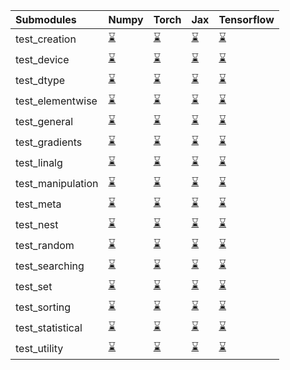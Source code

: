 | Submodules        | Numpy                                                                                                                           | Torch                                                                                                                           | Jax                                                                                                                             | Tensorflow                                                                                                                      |
|:------------------|:--------------------------------------------------------------------------------------------------------------------------------|:--------------------------------------------------------------------------------------------------------------------------------|:--------------------------------------------------------------------------------------------------------------------------------|:--------------------------------------------------------------------------------------------------------------------------------|
| test_creation     | <a href="https://github.com/unifyai/ivy/runs/7948939108?check_suite_focus=true" rel="noopener noreferrer" target="_blank">⌛</a> | <a href="https://github.com/unifyai/ivy/runs/7948941423?check_suite_focus=true" rel="noopener noreferrer" target="_blank">⌛</a> | <a href="https://github.com/unifyai/ivy/runs/7948943793?check_suite_focus=true" rel="noopener noreferrer" target="_blank">⌛</a> | <a href="https://github.com/unifyai/ivy/runs/7948946029?check_suite_focus=true" rel="noopener noreferrer" target="_blank">⌛</a> |
| test_device       | <a href="https://github.com/unifyai/ivy/runs/7948939273?check_suite_focus=true" rel="noopener noreferrer" target="_blank">⌛</a> | <a href="https://github.com/unifyai/ivy/runs/7948941539?check_suite_focus=true" rel="noopener noreferrer" target="_blank">⌛</a> | <a href="https://github.com/unifyai/ivy/runs/7948944018?check_suite_focus=true" rel="noopener noreferrer" target="_blank">⌛</a> | <a href="https://github.com/unifyai/ivy/runs/7948946172?check_suite_focus=true" rel="noopener noreferrer" target="_blank">⌛</a> |
| test_dtype        | <a href="https://github.com/unifyai/ivy/runs/7948939445?check_suite_focus=true" rel="noopener noreferrer" target="_blank">⌛</a> | <a href="https://github.com/unifyai/ivy/runs/7948941676?check_suite_focus=true" rel="noopener noreferrer" target="_blank">⌛</a> | <a href="https://github.com/unifyai/ivy/runs/7948944159?check_suite_focus=true" rel="noopener noreferrer" target="_blank">⌛</a> | <a href="https://github.com/unifyai/ivy/runs/7948946345?check_suite_focus=true" rel="noopener noreferrer" target="_blank">⌛</a> |
| test_elementwise  | <a href="https://github.com/unifyai/ivy/runs/7948939576?check_suite_focus=true" rel="noopener noreferrer" target="_blank">⌛</a> | <a href="https://github.com/unifyai/ivy/runs/7948941839?check_suite_focus=true" rel="noopener noreferrer" target="_blank">⌛</a> | <a href="https://github.com/unifyai/ivy/runs/7948944374?check_suite_focus=true" rel="noopener noreferrer" target="_blank">⌛</a> | <a href="https://github.com/unifyai/ivy/runs/7948946482?check_suite_focus=true" rel="noopener noreferrer" target="_blank">⌛</a> |
| test_general      | <a href="https://github.com/unifyai/ivy/runs/7948939706?check_suite_focus=true" rel="noopener noreferrer" target="_blank">⌛</a> | <a href="https://github.com/unifyai/ivy/runs/7948941985?check_suite_focus=true" rel="noopener noreferrer" target="_blank">⌛</a> | <a href="https://github.com/unifyai/ivy/runs/7948944521?check_suite_focus=true" rel="noopener noreferrer" target="_blank">⌛</a> | <a href="https://github.com/unifyai/ivy/runs/7948946601?check_suite_focus=true" rel="noopener noreferrer" target="_blank">⌛</a> |
| test_gradients    | <a href="https://github.com/unifyai/ivy/runs/7948939815?check_suite_focus=true" rel="noopener noreferrer" target="_blank">⌛</a> | <a href="https://github.com/unifyai/ivy/runs/7948942124?check_suite_focus=true" rel="noopener noreferrer" target="_blank">⌛</a> | <a href="https://github.com/unifyai/ivy/runs/7948944660?check_suite_focus=true" rel="noopener noreferrer" target="_blank">⌛</a> | <a href="https://github.com/unifyai/ivy/runs/7948946710?check_suite_focus=true" rel="noopener noreferrer" target="_blank">⌛</a> |
| test_linalg       | <a href="https://github.com/unifyai/ivy/runs/7948939944?check_suite_focus=true" rel="noopener noreferrer" target="_blank">⌛</a> | <a href="https://github.com/unifyai/ivy/runs/7948942247?check_suite_focus=true" rel="noopener noreferrer" target="_blank">⌛</a> | <a href="https://github.com/unifyai/ivy/runs/7948944789?check_suite_focus=true" rel="noopener noreferrer" target="_blank">⌛</a> | <a href="https://github.com/unifyai/ivy/runs/7948946826?check_suite_focus=true" rel="noopener noreferrer" target="_blank">⌛</a> |
| test_manipulation | <a href="https://github.com/unifyai/ivy/runs/7948940082?check_suite_focus=true" rel="noopener noreferrer" target="_blank">⌛</a> | <a href="https://github.com/unifyai/ivy/runs/7948942377?check_suite_focus=true" rel="noopener noreferrer" target="_blank">⌛</a> | <a href="https://github.com/unifyai/ivy/runs/7948944911?check_suite_focus=true" rel="noopener noreferrer" target="_blank">⌛</a> | <a href="https://github.com/unifyai/ivy/runs/7948946955?check_suite_focus=true" rel="noopener noreferrer" target="_blank">⌛</a> |
| test_meta         | <a href="https://github.com/unifyai/ivy/runs/7948940200?check_suite_focus=true" rel="noopener noreferrer" target="_blank">⌛</a> | <a href="https://github.com/unifyai/ivy/runs/7948942546?check_suite_focus=true" rel="noopener noreferrer" target="_blank">⌛</a> | <a href="https://github.com/unifyai/ivy/runs/7948945038?check_suite_focus=true" rel="noopener noreferrer" target="_blank">⌛</a> | <a href="https://github.com/unifyai/ivy/runs/7948947074?check_suite_focus=true" rel="noopener noreferrer" target="_blank">⌛</a> |
| test_nest         | <a href="https://github.com/unifyai/ivy/runs/7948940387?check_suite_focus=true" rel="noopener noreferrer" target="_blank">⌛</a> | <a href="https://github.com/unifyai/ivy/runs/7948942687?check_suite_focus=true" rel="noopener noreferrer" target="_blank">⌛</a> | <a href="https://github.com/unifyai/ivy/runs/7948945151?check_suite_focus=true" rel="noopener noreferrer" target="_blank">⌛</a> | <a href="https://github.com/unifyai/ivy/runs/7948947229?check_suite_focus=true" rel="noopener noreferrer" target="_blank">⌛</a> |
| test_random       | <a href="https://github.com/unifyai/ivy/runs/7948940516?check_suite_focus=true" rel="noopener noreferrer" target="_blank">⌛</a> | <a href="https://github.com/unifyai/ivy/runs/7948942845?check_suite_focus=true" rel="noopener noreferrer" target="_blank">⌛</a> | <a href="https://github.com/unifyai/ivy/runs/7948945272?check_suite_focus=true" rel="noopener noreferrer" target="_blank">⌛</a> | <a href="https://github.com/unifyai/ivy/runs/7948947403?check_suite_focus=true" rel="noopener noreferrer" target="_blank">⌛</a> |
| test_searching    | <a href="https://github.com/unifyai/ivy/runs/7948940661?check_suite_focus=true" rel="noopener noreferrer" target="_blank">⌛</a> | <a href="https://github.com/unifyai/ivy/runs/7948943040?check_suite_focus=true" rel="noopener noreferrer" target="_blank">⌛</a> | <a href="https://github.com/unifyai/ivy/runs/7948945407?check_suite_focus=true" rel="noopener noreferrer" target="_blank">⌛</a> | <a href="https://github.com/unifyai/ivy/runs/7948947531?check_suite_focus=true" rel="noopener noreferrer" target="_blank">⌛</a> |
| test_set          | <a href="https://github.com/unifyai/ivy/runs/7948940778?check_suite_focus=true" rel="noopener noreferrer" target="_blank">⌛</a> | <a href="https://github.com/unifyai/ivy/runs/7948943191?check_suite_focus=true" rel="noopener noreferrer" target="_blank">⌛</a> | <a href="https://github.com/unifyai/ivy/runs/7948945535?check_suite_focus=true" rel="noopener noreferrer" target="_blank">⌛</a> | <a href="https://github.com/unifyai/ivy/runs/7948947668?check_suite_focus=true" rel="noopener noreferrer" target="_blank">⌛</a> |
| test_sorting      | <a href="https://github.com/unifyai/ivy/runs/7948940897?check_suite_focus=true" rel="noopener noreferrer" target="_blank">⌛</a> | <a href="https://github.com/unifyai/ivy/runs/7948943329?check_suite_focus=true" rel="noopener noreferrer" target="_blank">⌛</a> | <a href="https://github.com/unifyai/ivy/runs/7948945650?check_suite_focus=true" rel="noopener noreferrer" target="_blank">⌛</a> | <a href="https://github.com/unifyai/ivy/runs/7948947809?check_suite_focus=true" rel="noopener noreferrer" target="_blank">⌛</a> |
| test_statistical  | <a href="https://github.com/unifyai/ivy/runs/7948941014?check_suite_focus=true" rel="noopener noreferrer" target="_blank">⌛</a> | <a href="https://github.com/unifyai/ivy/runs/7948943482?check_suite_focus=true" rel="noopener noreferrer" target="_blank">⌛</a> | <a href="https://github.com/unifyai/ivy/runs/7948945770?check_suite_focus=true" rel="noopener noreferrer" target="_blank">⌛</a> | <a href="https://github.com/unifyai/ivy/runs/7948947976?check_suite_focus=true" rel="noopener noreferrer" target="_blank">⌛</a> |
| test_utility      | <a href="https://github.com/unifyai/ivy/runs/7948941323?check_suite_focus=true" rel="noopener noreferrer" target="_blank">⌛</a> | <a href="https://github.com/unifyai/ivy/runs/7948943632?check_suite_focus=true" rel="noopener noreferrer" target="_blank">⌛</a> | <a href="https://github.com/unifyai/ivy/runs/7948945921?check_suite_focus=true" rel="noopener noreferrer" target="_blank">⌛</a> | <a href="https://github.com/unifyai/ivy/runs/7948948135?check_suite_focus=true" rel="noopener noreferrer" target="_blank">⌛</a> |